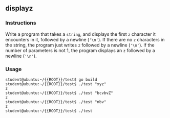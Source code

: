 ## displayz

### Instructions

Write a program that takes a `string`, and displays the first `z` character it encounters in it, followed by a newline (`'\n'`). If there are no `z` characters in the string, the program just writes `z` followed by a newline (`'\n'`). If the number of parameters is not 1, the program displays an `z` followed by a newline (`'\n'`).

### Usage

```console
student@ubuntu:~/{{ROOT}}/test$ go build
student@ubuntu:~/{{ROOT}}/test$ ./test "xyz"
z
student@ubuntu:~/{{ROOT}}/test$ ./test "bcvbvZ"
z
student@ubuntu:~/{{ROOT}}/test$ ./test "nbv"
z
student@ubuntu:~/{{ROOT}}/test$ ./test
```
